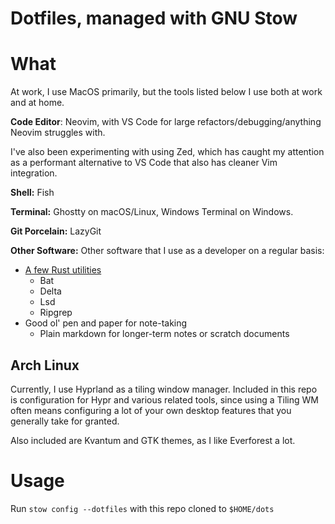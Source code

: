 # Dotfiles, managed with GNU Stow

# What

At work, I use MacOS primarily, but the tools listed below I use both at work and at home.

**Code Editor**: Neovim, with VS Code for large refactors/debugging/anything Neovim struggles with.

I've also been experimenting with using Zed, which has caught my attention
as a performant alternative to VS Code that also has cleaner Vim integration.

**Shell:** Fish

**Terminal:** Ghostty on macOS/Linux, Windows Terminal on Windows.

**Git Porcelain:** LazyGit

**Other Software:**
Other software that I use as a developer on a regular basis:

- [A few Rust utilities](https://gist.github.com/sts10/daadbc2f403bdffad1b6d33aff016c0a)
  - Bat
  - Delta
  - Lsd
  - Ripgrep
- Good ol' pen and paper for note-taking
  - Plain markdown for longer-term notes or scratch documents

## Arch Linux

Currently, I use Hyprland as a tiling window manager. Included in this repo is configuration for Hypr and
various related tools, since using a Tiling WM often means configuring a lot of your own desktop features
that you generally take for granted.

Also included are Kvantum and GTK themes, as I like Everforest a lot.

# Usage

Run `stow config --dotfiles` with this repo cloned to `$HOME/dots`
